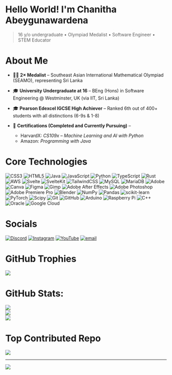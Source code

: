 <h1>Hello World! I'm Chanitha Abeygunawardena</h1>

> 16 y/o undergraduate • Olympiad Medalist • Software Engineer • STEM Educator

# About Me
- 🥉🏅 **2× Medalist** – Southeast Asian International Mathematical Olympiad (SEAMO), representing Sri Lanka

- 🎓 **University Undergraduate at 16** – BEng (Hons) in Software Engineering @ Westminster, UK (via IIT, Sri Lanka)

- 🎓 **Pearson Edexcel IGCSE High Achiever** – Ranked 6th out of 400+ students with all distinctions (6-9s & 1-8) 

- 📜 **Certifications (Completed and Currently Pursuing)** –  
  - HarvardX: *CS109x – Machine Learning and AI with Python*  
  - Amazon: *Programming with Java*



# Core Technologies
![CSS3](https://img.shields.io/badge/css3-%231572B6.svg?style=for-the-badge&logo=css3&logoColor=white) ![HTML5](https://img.shields.io/badge/html5-%23E34F26.svg?style=for-the-badge&logo=html5&logoColor=white) ![Java](https://img.shields.io/badge/java-%23ED8B00.svg?style=for-the-badge&logo=openjdk&logoColor=white) ![JavaScript](https://img.shields.io/badge/javascript-%23323330.svg?style=for-the-badge&logo=javascript&logoColor=%23F7DF1E) ![Python](https://img.shields.io/badge/python-3670A0?style=for-the-badge&logo=python&logoColor=ffdd54) ![TypeScript](https://img.shields.io/badge/typescript-%23007ACC.svg?style=for-the-badge&logo=typescript&logoColor=white) ![Rust](https://img.shields.io/badge/rust-%23000000.svg?style=for-the-badge&logo=rust&logoColor=white) ![AWS](https://img.shields.io/badge/AWS-%23FF9900.svg?style=for-the-badge&logo=amazon-aws&logoColor=white) ![Svelte](https://img.shields.io/badge/svelte-%23f1413d.svg?style=for-the-badge&logo=svelte&logoColor=white) ![SvelteKit](https://img.shields.io/badge/sveltekit-%23ff3e00.svg?style=for-the-badge&logo=svelte&logoColor=white) ![TailwindCSS](https://img.shields.io/badge/tailwindcss-%2338B2AC.svg?style=for-the-badge&logo=tailwind-css&logoColor=white) ![MySQL](https://img.shields.io/badge/mysql-4479A1.svg?style=for-the-badge&logo=mysql&logoColor=white) ![MariaDB](https://img.shields.io/badge/MariaDB-003545?style=for-the-badge&logo=mariadb&logoColor=white) ![Adobe](https://img.shields.io/badge/adobe-%23FF0000.svg?style=for-the-badge&logo=adobe&logoColor=white) ![Canva](https://img.shields.io/badge/Canva-%2300C4CC.svg?style=for-the-badge&logo=Canva&logoColor=white) ![Figma](https://img.shields.io/badge/figma-%23F24E1E.svg?style=for-the-badge&logo=figma&logoColor=white) ![Gimp](https://img.shields.io/badge/Gimp-657D8B?style=for-the-badge&logo=gimp&logoColor=FFFFFF) ![Adobe After Effects](https://img.shields.io/badge/Adobe%20After%20Effects-9999FF.svg?style=for-the-badge&logo=Adobe%20After%20Effects&logoColor=white) ![Adobe Photoshop](https://img.shields.io/badge/adobe%20photoshop-%2331A8FF.svg?style=for-the-badge&logo=adobe%20photoshop&logoColor=white) ![Adobe Premiere Pro](https://img.shields.io/badge/Adobe%20Premiere%20Pro-9999FF.svg?style=for-the-badge&logo=Adobe%20Premiere%20Pro&logoColor=white) ![Blender](https://img.shields.io/badge/blender-%23F5792A.svg?style=for-the-badge&logo=blender&logoColor=white) ![NumPy](https://img.shields.io/badge/numpy-%23013243.svg?style=for-the-badge&logo=numpy&logoColor=white) ![Pandas](https://img.shields.io/badge/pandas-%23150458.svg?style=for-the-badge&logo=pandas&logoColor=white) ![scikit-learn](https://img.shields.io/badge/scikit--learn-%23F7931E.svg?style=for-the-badge&logo=scikit-learn&logoColor=white) ![PyTorch](https://img.shields.io/badge/PyTorch-%23EE4C2C.svg?style=for-the-badge&logo=PyTorch&logoColor=white) ![Scipy](https://img.shields.io/badge/SciPy-%230C55A5.svg?style=for-the-badge&logo=scipy&logoColor=%white) ![Git](https://img.shields.io/badge/git-%23F05033.svg?style=for-the-badge&logo=git&logoColor=white) ![GitHub](https://img.shields.io/badge/github-%23121011.svg?style=for-the-badge&logo=github&logoColor=white) ![Arduino](https://img.shields.io/badge/-Arduino-00979D?style=for-the-badge&logo=Arduino&logoColor=white) ![Raspberry Pi](https://img.shields.io/badge/-Raspberry_Pi-C51A4A?style=for-the-badge&logo=Raspberry-Pi) ![C++](https://img.shields.io/badge/c++-%2300599C.svg?style=for-the-badge&logo=c%2B%2B&logoColor=white) ![Oracle](https://img.shields.io/badge/Oracle-F80000?style=for-the-badge&logo=oracle&logoColor=white) ![Google Cloud](https://img.shields.io/badge/GoogleCloud-%234285F4.svg?style=for-the-badge&logo=google-cloud&logoColor=white)

# Socials
[![Discord](https://img.shields.io/badge/Discord-%237289DA.svg?logo=discord&logoColor=white)](https://discord.gg/751367218771787786) [![Instagram](https://img.shields.io/badge/Instagram-%23E4405F.svg?logo=Instagram&logoColor=white)](https://instagram.com/chanitha.abey) [![YouTube](https://img.shields.io/badge/YouTube-%23FF0000.svg?logo=YouTube&logoColor=white)](https://youtube.com/@UCP6oQeSEatz_LZKUuG4iKJg) [![email](https://img.shields.io/badge/Email-D14836?logo=gmail&logoColor=white)](mailto:chanitha.abey22@gmail.com) 

# GitHub Trophies
![](https://github-profile-trophy.vercel.app/?username=ChanithaAbey&theme=radical&no-frame=true&no-bg=false&margin-w=4)

# GitHub Stats:
![](https://github-readme-stats.vercel.app/api?username=ChanithaAbey&theme=dark&hide_border=true&include_all_commits=true&count_private=true)<br/>
![](https://nirzak-streak-stats.vercel.app/?user=ChanithaAbey&theme=dark&hide_border=true)<br/>
![](https://github-readme-stats.vercel.app/api/top-langs/?username=ChanithaAbey&theme=dark&hide_border=true&include_all_commits=true&count_private=true&layout=compact)

# Top Contributed Repo
![](https://github-contributor-stats.vercel.app/api?username=ChanithaAbey&limit=5&theme=dark&combine_all_yearly_contributions=true)

---
[![](https://visitcount.itsvg.in/api?id=ChanithaAbey&icon=2&color=1)](https://visitcount.itsvg.in)
